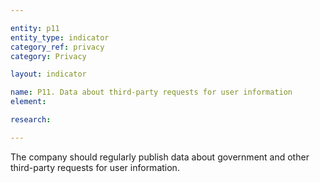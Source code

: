 ```yaml
---

entity: p11
entity_type: indicator
category_ref: privacy
category: Privacy

layout: indicator

name: P11. Data about third-party requests for user information
element: 

research: 

---
```

The company should regularly publish data about government and other third-party requests for user information.